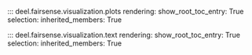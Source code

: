 ::: deel.fairsense.visualization.plots
    rendering:
        show_root_toc_entry: True
    selection:
        inherited_members: True

::: deel.fairsense.visualization.text
    rendering:
        show_root_toc_entry: True
    selection:
        inherited_members: True